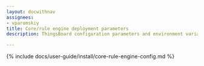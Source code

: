 ```yaml
---
layout: docwithnav
assignees:
- vparomskiy
title: Core/rule engine deployment parameters
description: ThingsBoard configuration parameters and environment variables

---
```


{% include docs/user-guide/install/core-rule-engine-config.md %}

